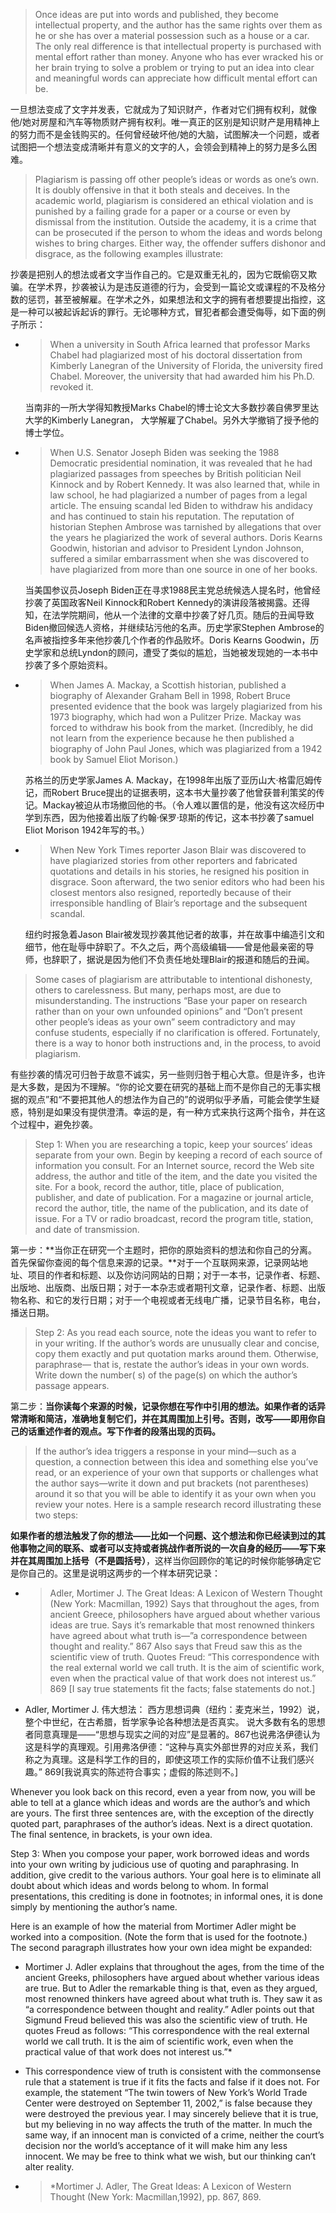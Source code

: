 > Once ideas are put into words and published, they become intellectual property, and the author has the same rights over them  as he or she has over a material possession such as a house or a car. The only real difference is that intellectual property is  purchased with mental effort rather than money. Anyone who has ever wracked his or her brain trying to solve a problem or  trying to put an idea into clear and meaningful words can appreciate how difficult mental effort can be.

一旦想法变成了文字并发表，它就成为了知识财产，作者对它们拥有权利，就像他\/她对房屋和汽车等物质财产拥有权利。唯一真正的区别是知识财产是用精神上的努力而不是金钱购买的。任何曾经破坏他\/她的大脑，试图解决一个问题，或者试图把一个想法变成清晰并有意义的文字的人，会领会到精神上的努力是多么困难。

> Plagiarism is passing off other people’s ideas or words as one’s own. It is doubly offensive in that it both steals and deceives.  In the academic world, plagiarism is considered an ethical violation and is punished by a failing grade for a paper or a course  or even by dismissal from the institution. Outside the academy, it is a crime that can be prosecuted if the person to whom the  ideas and words belong wishes to bring charges. Either way, the offender suffers dishonor and disgrace, as the following  examples illustrate:

抄袭是把别人的想法或者文字当作自己的。它是双重无礼的，因为它既偷窃又欺骗。在学术界，抄袭被认为是违反道德的行为，会受到一篇论文或课程的不及格分数的惩罚，甚至被解雇。在学术之外，如果想法和文字的拥有者想要提出指控，这是一种可以被起诉起诉的罪行。无论哪种方式，冒犯者都会遭受侮辱，如下面的例子所示：

* > When a university in South Africa learned that professor Marks Chabel had plagiarized most of his doctoral dissertation from Kimberly Lanegran of the University of Florida, the university fired Chabel. Moreover, the university that had awarded him his  Ph.D. revoked it.

  当南非的一所大学得知教授Marks Chabel的博士论文大多数抄袭自佛罗里达大学的Kimberly Lanegran， 大学解雇了Chabel。另外大学撤销了授予他的博士学位。

* > When U.S. Senator Joseph Biden was seeking the 1988 Democratic presidential nomination, it was revealed that he had  plagiarized passages from speeches by British politician Neil Kinnock and by Robert Kennedy. It was also learned that, while in  law school, he had plagiarized a number of pages from a legal article. The ensuing scandal led Biden to withdraw his andidacy  and has continued to stain his reputation. The reputation of historian Stephen Ambrose was tarnished by allegations that over  the years he plagiarized the work of several authors. Doris Kearns Goodwin, historian and advisor to President Lyndon Johnson, suffered a similar embarrassment when she was discovered to have plagiarized from more than one source in one of  her books.

  当美国参议员Joseph Biden正在寻求1988民主党总统候选人提名时，他曾经抄袭了英国政客Neil Kinnock和Robert Kennedy的演讲段落被揭露。还得知，在法学院期间，他从一个法律的文章中抄袭了好几页。随后的丑闻导致Biden撤回候选人资格，并继续玷污他的名声。历史学家Stephen Ambrose的名声被指控多年来他抄袭几个作者的作品败坏。Doris Kearns Goodwin，历史学家和总统Lyndon的顾问，遭受了类似的尴尬，当她被发现她的一本书中抄袭了多个原始资料。

* > When James A. Mackay, a Scottish historian, published a biography of Alexander Graham Bell in 1998, Robert Bruce presented evidence that the book was largely plagiarized from his 1973 biography, which had won a Pulitzer Prize. Mackay  was forced to withdraw his book from the market. \(Incredibly, he did not learn from the experience because he then published  a biography of John Paul Jones, which was plagiarized from a 1942 book by Samuel Eliot Morison.\)

  苏格兰的历史学家James A. Mackay，在1998年出版了亚历山大·格雷厄姆传记，而Robert Bruce提出的证据表明，这本书大量抄袭了他曾获普利策奖的传记。Mackay被迫从市场撤回他的书。（令人难以置信的是，他没有这次经历中学到东西，因为他接着出版了约翰·保罗·琼斯的传记，这本书抄袭了samuel Eliot Morison 1942年写的书。）

* > When New York Times reporter Jason Blair was discovered to have plagiarized stories from other reporters and fabricated  quotations and details in his stories, he resigned his position in disgrace. Soon afterward, the two senior editors who had been  his closest mentors also resigned, reportedly because of their irresponsible handling of Blair’s reportage and the subsequent  scandal.

  纽约时报急着Jason Blair被发现抄袭其他记者的故事，并在故事中编造引文和细节，他在耻辱中辞职了。不久之后，两个高级编辑——曾是他最亲密的导师，也辞职了，据说是因为他们不负责任地处理Blair的报道和随后的丑闻。


> Some cases of plagiarism are attributable to intentional dishonesty, others to carelessness. But many, perhaps most, are due  to misunderstanding. The instructions “Base your paper on research rather than on your own unfounded opinions” and “Don’t  present other people’s ideas as your own” seem contradictory and may confuse students, especially if no clarification is  offered. Fortunately, there is a way to honor both instructions and, in the process, to avoid plagiarism.

有些抄袭的情况可归咎于故意不诚实，另一些则归咎于粗心大意。但是许多，也许是大多数，是因为不理解。“你的论文要在研究的基础上而不是你自己的无事实根据的观点”和“不要把其他人的想法作为自己的”的说明似乎矛盾，可能会使学生疑惑，特别是如果没有提供澄清。幸运的是，有一种方式来执行这两个指令，并在这个过程中，避免抄袭。

> Step 1: When you are  researching a topic, keep your sources’ ideas separate from your own. Begin by keeping a record of  each source of information you consult. For an Internet source, record the Web site address, the author and title of the item,  and the date you visited the site. For a book, record the author, title, place of publication, publisher, and date of publication.  For a magazine or journal article, record the author, title, the name of the publication, and its date of issue. For a TV or radio    broadcast, record the program title, station, and date of transmission.

第一步：**当你正在研究一个主题时，把你的原始资料的想法和你自己的分离。首先保留你查阅的每个信息来源的记录。**对于一个互联网来源，记录网站地址、项目的作者和标题、以及你访问网站的日期；对于一本书，记录作者、标题、出版地、出版商、出版日期；对于一本杂志或者期刊文章，记录作者、标题、出版物名称、和它的发行日期；对于一个电视或者无线电广播，记录节目名称，电台，播送日期。

> Step 2: As you read each source, note the ideas you want to refer to in your writing. If the author’s words are unusually clear  and concise, copy them exactly and put quotation marks around them. Otherwise, paraphrase— that is, restate the author’s  ideas in your own words. Write down the number\( s\) of the page\(s\) on which the author’s passage appears.

第二步：**当你读每个来源的时候，记录你想在写作中引用的想法。如果作者的话异常清晰和简洁，准确地复制它们，并在其周围加上引号。否则，改写——即用你自己的话重述作者的观点。写下作者的段落出现的页码。**

> If the author’s idea triggers a response in your mind—such as a question, a connection between this idea and something else  you’ve read, or an experience of your own that supports or challenges what the author says—write it down and put brackets  \(not parentheses\) around it so that you will be able to identify it as your own when you review your notes. Here is a sample research record illustrating these two steps:

**如果作者的想法触发了你的想法——比如一个问题、这个想法和你已经读到过的其他事物之间的联系、或者可以支持或者挑战作者所说的一次自身的经历——写下来并在其周围加上括号（不是圆括号）**，这样当你回顾你的笔记的时候你能够确定它是你自己的。这里是说明这两步的一个样本研究记录：

* > Adler, Mortimer J. The Great Ideas: A Lexicon of Western Thought \(New York: Macmillan, 1992\) Says that throughout the  ages, from ancient Greece,  philosophers have argued about whether various ideas are true. Says it’s remarkable that most  renowned thinkers have agreed about what truth is—”a correspondence between thought and reality.” 867 Also says that  Freud saw this as the scientific view of truth. Quotes Freud: “This correspondence with the real external world we call truth. It  is the aim of scientific work, even when the practical value of that work does not interest us.” 869 \[I say true statements fit the  facts; false statements do not.\]

* Adler, Mortimer J. 伟大想法： 西方思想词典（纽约：麦克米兰，1992）说，整个中世纪，在古希腊，哲学家争论各种想法是否真实。 说大多数有名的思想者同意真理是——“思想与现实之间的对应”是显著的。867也说弗洛伊德认为这是科学的真理观。引用弗洛伊德：“这种与真实外部世界的对应关系，我们称之为真理。这是科学工作的目的，即使这项工作的实际价值不让我们感兴趣。” 869\[我说真实的陈述符合事实；虚假的陈述则不。\] 

Whenever you look back on this record, even a year from now, you will be able to tell at a glance which ideas and words are  the author’s and which are yours. The first three sentences are, with the exception of the directly quoted part, paraphrases of  the author’s ideas. Next is a direct quotation. The final sentence, in brackets, is your own idea.

Step 3: When you compose  your paper, work borrowed ideas and words into your own writing by judicious use of quoting  and paraphrasing. In addition, give credit to the various authors. Your goal here is to eliminate all doubt about which ideas  and words belong to whom. In formal presentations, this crediting is done in footnotes; in informal ones, it is done simply by  mentioning the author’s name.

Here is an example of how the material from Mortimer Adler might be worked into a composition. \(Note the form that is used  for the footnote.\) The second paragraph illustrates how your own idea might be expanded:

* Mortimer J. Adler explains that throughout the ages, from the time of the ancient Greeks, philosophers have argued about  whether various ideas are true. But to Adler the remarkable thing is that, even as they argued, most renowned thinkers have  agreed about what truth is. They saw it as “a correspondence between thought and reality.” Adler points  out that Sigmund  Freud believed this was also the scientific view of truth. He quotes Freud as follows: “This correspondence with the real external world we call truth. It is the aim of scientific work, even when the practical value of that work does not interest us.”\*

* This correspondence view of truth is consistent with the commonsense rule that a statement is true if it fits the facts and false  if it does not. For example, the statement “The twin towers of New York’s World Trade Center were destroyed on September  11, 2002,” is false because they were destroyed the previous year. I may sincerely believe that it is true, but my believing in  no way affects the truth of the matter. In much the same way, if an innocent man is convicted of a crime, neither the court’s  decision nor the world’s acceptance of it will make him any less innocent. We may be free to think what we wish, but our thinking can’t alter reality.

* > \*Mortimer J. Adler, The Great Ideas: A Lexicon of Western Thought \(New York: Macmillan,1992\), pp. 867, 869.


